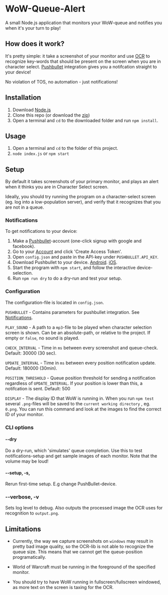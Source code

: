 # WoW-Queue-Alert

A small Node.js application that monitors your WoW-queue and notifies you when it's your turn to play!

## How does it work?

It's pretty simple: it take a screenshot of your monitor and use [OCR](https://github.com/tesseract-ocr/) to
recognize key-words that should be present on the screen when you are in character select. [Pushbullet](https://www.pushbullet.com/) integration gives you a notifcation straight to your device!

No violation of TOS, no automation - just notifications!


## Installation

1. Download [Node.js](https://nodejs.org/en/)
2. Clone this repo (or download the [zip](https://github.com/Birkbjo/WoW-Queue-Alert/archive/master.zip))
3. Open a terminal and `cd` to the downloaded folder and run `npm install`.

## Usage

1. Open a terminal and `cd` to the folder of this project.
2. `node index.js` or `npm start`

## Setup

By default it takes screenshots of your primary monitor, and plays an alert when it thinks you are in Character Select screen.

Ideally, you should try running the program on a character-select screen (eg. log into a low-population server), and verify that it recognizes that you are not in a queue.

### Notifications
To get notifications to your device:

1. Make a [Pushbullet](https://www.pushbullet.com/)-account (one-click signup with google and facebook).
2. Go to your [Account](https://www.pushbullet.com/#settings/account) and click 'Create Access Token'.
3. Open `config.json` and paste in the API-key under `PUSHBULLET.API_KEY`.
4. Download Pushbullet to your device. [Android](https://play.google.com/store/apps/details?id=com.pushbullet.android&hl=en). [iOS](https://apps.apple.com/us/app/pushbullet/id810352052).
5. Start the program with `npm start`, and follow the interactive device-selection.
6. Run `npm run dry` to do a dry-run and test your setup.

### Configuration

The configuration-file is located in `config.json`.

`PUSHBULLET` - Contains parameters for pushbullet integration. See [Notifications](#notifications).

`PLAY_SOUND` - A path to a `mp3`-file to be played when character selection screen is shown. Can be an absolute-path, or relative to the project. If empty or `false`, no sound is played.

`CHECK_INTERVAL` - Time in `ms` between every screenshot and queue-check. Default: 30000 (30 sec).

`UPDATE_INTERVAL` - Time in `ms` between every position notification update. Default: 180000 (30min).

`POSITION_THRESHOLD` - Queue position threshold for sending a notification regardless of `UPDATE_INTERVAL`. If your position is lower than this, a notifcation is sent. Default: 500

`DISPLAY` - The display ID that WoW is running in. When you run `npm test` several `.png`-files will be saved to the `current working directory` , eg. `0.png`. You can run this command and look at the images to find the correct ID of your monitor.

### CLI options

#### --dry
Do a dry-run, which 'simulates' queue completion. Use this to test notifications-setup and get sample images of each monitor. Note that the volume may be loud!

#### --setup, -s,
Rerun first-time setup. E.g change PushBullet-device.

### --verbose, -v
Sets log level to debug. Also outputs the processed image the OCR uses for recognition to `output.png`.

## Limitations

* Currently, the way we capture screenshots on `windows` may result in pretty bad image quality, so the OCR-lib is not able to recognize the queue size. This means that we cannot get the queue-position programatically.

* World of Warcraft must be running in the foreground of the specified monitor.

* You should try to have WoW running in fullscreen/fullscreen windowed, as more text on the screen is taxing for the OCR.